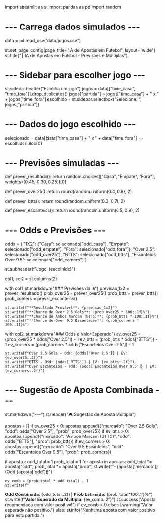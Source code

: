 
import streamlit as st
import pandas as pd
import random

# --- Carrega dados simulados ---
data = pd.read_csv("data/jogos.csv")

st.set_page_config(page_title="IA de Apostas em Futebol", layout="wide")
st.title("🌟 IA de Apostas em Futebol - Previsões e Múltiplas")

# --- Sidebar para escolher jogo ---
st.sidebar.header("Escolha um jogo")
jogos = data[["time_casa", "time_fora"]].drop_duplicates()
jogos["partida"] = jogos["time_casa"] + " x " + jogos["time_fora"]
escolhido = st.sidebar.selectbox("Selecione: ", jogos["partida"])

# --- Dados do jogo escolhido ---
selecionado = data[(data["time_casa"] + " x " + data["time_fora"] == escolhido)].iloc[0]

# --- Previsões simuladas ---
def prever_resultado():
    return random.choices(["Casa", "Empate", "Fora"], weights=[0.45, 0.30, 0.25])[0]

def prever_over25():
    return round(random.uniform(0.4, 0.8), 2)

def prever_btts():
    return round(random.uniform(0.3, 0.7), 2)

def prever_escanteios():
    return round(random.uniform(0.5, 0.9), 2)

# --- Odds e Previsões ---
odds = {
    "1X2": {"Casa": selecionado["odd_casa"], "Empate": selecionado["odd_empate"], "Fora": selecionado["odd_fora"]},
    "Over 2.5": selecionado["odd_over25"],
    "BTTS": selecionado["odd_btts"],
    "Escanteios Over 9.5": selecionado["odd_corners"]
}

st.subheader(f"Jogo: {escolhido}")

col1, col2 = st.columns(2)

with col1:
    st.markdown("### Previsões da IA")
    previsao_1x2 = prever_resultado()
    prob_over25 = prever_over25()
    prob_btts = prever_btts()
    prob_corners = prever_escanteios()

    st.write(f"**Resultado Provável**: {previsao_1x2}")
    st.write(f"**Chance de Over 2.5 Gols**: {prob_over25 * 100:.1f}%")
    st.write(f"**Chance de Ambos Marcam (BTTS)**: {prob_btts * 100:.1f}%")
    st.write(f"**Chance de Over 9.5 Escanteios**: {prob_corners * 100:.1f}%")

with col2:
    st.markdown("### Odds e Valor Esperado")
    ev_over25 = (prob_over25 * odds["Over 2.5"]) - 1
    ev_btts = (prob_btts * odds["BTTS"]) - 1
    ev_corners = (prob_corners * odds["Escanteios Over 9.5"]) - 1

    st.write(f"Over 2.5 Gols - Odd: {odds['Over 2.5']} | EV: {ev_over25:.2f}")
    st.write(f"BTTS - Odd: {odds['BTTS']} | EV: {ev_btts:.2f}")
    st.write(f"Over Escanteios - Odd: {odds['Escanteios Over 9.5']} | EV: {ev_corners:.2f}")

# --- Sugestão de Aposta Combinada ---
st.markdown("---")
st.header("🎮 Sugestão de Aposta Múltipla")

apostas = []
if ev_over25 > 0:
    apostas.append({"mercado": "Over 2.5 Gols", "odd": odds["Over 2.5"], "prob": prob_over25})
if ev_btts > 0:
    apostas.append({"mercado": "Ambos Marcam (BTTS)", "odd": odds["BTTS"], "prob": prob_btts})
if ev_corners > 0:
    apostas.append({"mercado": "Over 9.5 Escanteios", "odd": odds["Escanteios Over 9.5"], "prob": prob_corners})

if apostas:
    odd_total = 1
    prob_total = 1
    for aposta in apostas:
        odd_total *= aposta["odd"]
        prob_total *= aposta["prob"]
        st.write(f"- {aposta['mercado']} (Odd {aposta['odd']})")

    ev_comb = (prob_total * odd_total) - 1
    st.write(f"
**Odd Combinada**: {odd_total:.2f} | **Prob Estimada**: {prob_total*100:.1f}%")
    st.write(f"**Valor Esperado da Múltipla**: {ev_comb:.2f}")
    st.success("Aposta recomendada com valor positivo!") if ev_comb > 0 else st.warning("Valor esperado não positivo.")
else:
    st.info("Nenhuma aposta com valor positivo para esta partida.")
